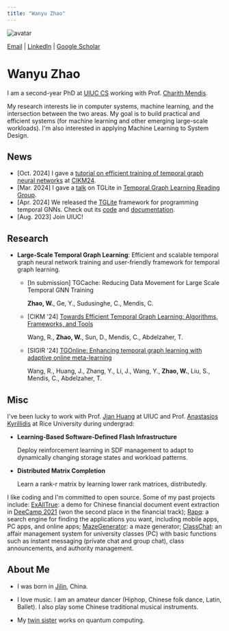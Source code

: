 ```yaml
---
title: "Wanyu Zhao"
---
```


![avatar](./wyzhao2.jpg)

[Email](mailto:wanyu2@illinois.edu) \| [LinkedIn](https://www.linkedin.com/in/wyzhao/?locale=en_US) \| [Google Scholar](https://scholar.google.com/citations?user=Uung-WsAAAAJ&hl=en)

# Wanyu Zhao 

I am a second-year PhD at [UIUC CS](https://siebelschool.illinois.edu/) working with Prof. [Charith Mendis](https://charithmendis.com/).

My research interests lie in computer systems, machine learning, and the intersection between the two areas. My goal is to build practical and efficient systems (for machine learning and other emerging large-scale workloads). I'm also interested in applying Machine Learning to System Design.


## News
- [Oct. 2024] I gave a [tutorial on efficient training of temporal graph neural networks](https://wjerry5.github.io/cikm2024-tutorial/) at [CIKM24](https://cikm2024.org/).
- [Mar. 2024] I gave a [talk](https://www.youtube.com/watch?v=871k93Kolrg) on TGLite in [Temporal Graph Learning Reading Group](https://cikm2024.org/).
- [Apr. 2024] We released the [TGLite](https://charithmendis.com/assets/pdf/asplos24-tglite.pdf) framework for programming temporal GNNs. Check out its [code](https://github.com/ADAPT-uiuc/tglite) and [documentation](https://tglite.readthedocs.io/en/latest/).
- [Aug. 2023] Join UIUC!

## Research
- **Large-Scale Temporal Graph Learning**: Efficient and scalable temporal graph neural network training and user-friendly framework for temporal graph learning.

  - [In submission] TGCache: Reducing Data Movement for Large Scale Temporal GNN Training

    **Zhao, W.**, Ge, Y., Sudusinghe, C., Mendis, C.

  - [CIKM '24] [Towards Efficient Temporal Graph Learning: Algorithms, Frameworks, and Tools](https://dl.acm.org/doi/pdf/10.1145/3627673.3679104)
  
    Wang, R., **Zhao, W.**, Sun, D., Mendis, C., Abdelzaher, T.

  - [SIGIR '24] [TGOnline: Enhancing temporal graph learning with adaptive online meta-learning](https://dl.acm.org/doi/pdf/10.1145/3626772.3657791)
  
    Wang, R., Huang, J., Zhang, Y., Li, J., Wang, Y., **Zhao, W.**, Liu, S., Mendis, C., Abdelzaher, T.


## Misc
I've been lucky to work with Prof. [Jian Huang](https://jianh.web.engr.illinois.edu/) at UIUC and Prof. [Anastasios Kyrillidis](https://akyrillidis.github.io/about/) at Rice University during undergrad:

- **Learning-Based Software-Defined Flash Infrastructure**
  
  Deploy reinforcement learning in SDF management to adapt to dynamically changing storage states and workload patterns.

- **Distributed Matrix Completion**

  Learn a rank-r matrix by learning lower rank matrices, distributedly.

I like coding and I'm committed to open source. Some of my past projects include: [ExAllTrue](https://exalltrue.github.io/eedc4/): a demo for Chinese financial document event extraction in [DeeCamp 2021](https://deecamp.com/#/home) (won the second place in the financial track); [Rapq](https://github.com/wy-go/Rapq): a search engine for finding the applications you want, including mobile apps, PC apps, and online apps; [MazeGenerator](https://github.com/wy-go/MazeGenerator): a maze generator; [ClassChat](https://github.com/wy-go/ClassChat): an affair management system for university classes (PC) with basic functions such as instant messaging (private chat and group chat), class announcements, and authority management.

  

## About Me

- I was born in [Jilin](https://en.wikipedia.org/wiki/Jilin), China.

- I love music. I am an amateur dancer (Hiphop, Chinese folk dance, Latin, Ballet). I also play some Chinese traditional musical instruments.

- My [twin sister](https://WanbingZhao.github.io) works on quantum computing.
